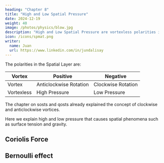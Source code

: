 ```yaml
---
heading: "Chapter 8"
title: "High and Low Spatial Pressure"
date: 2024-12-19
weight: 40
image: /photos/physics/blow.jpg
description: "High and Low Spatial Pressure are vortexless polarities in the Spatial layer"
icon: /icons/spmat.png
writer:
  name: Juan
  url: https://www.linkedin.com/in/jundalisay
---
```




The polarities in the Spatial Layer are:

Vortex | Positive | Negative
--- | --- | ---
Vortex | Anticlockwise Rotation | Clockwise Rotation
Vortexless | High Pressure | Low Pressure


The chapter on sosts and qosts already explained the concept of clockwise and anticlockwise vortices. 

Here we explain high and low pressure that causes spatial phenomena such as surface tension and gravity.  



## Coriolis Force



## Bernoulli effect 


